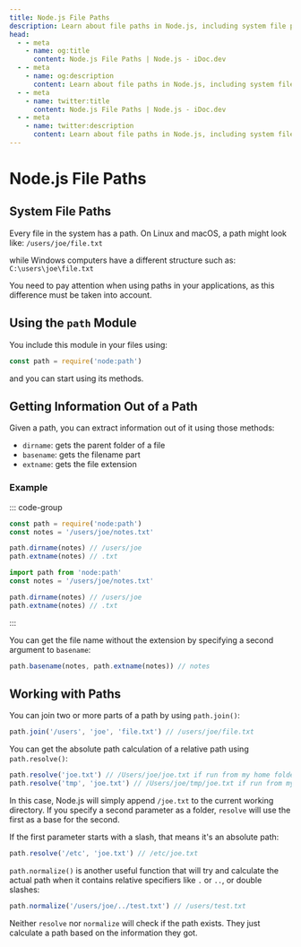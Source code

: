 ```yaml
---
title: Node.js File Paths
description: Learn about file paths in Node.js, including system file paths, the `path` module, and how to extract information from paths.
head:
  - - meta
    - name: og:title
      content: Node.js File Paths | Node.js - iDoc.dev
  - - meta
    - name: og:description
      content: Learn about file paths in Node.js, including system file paths, the `path` module, and how to extract information from paths.
  - - meta
    - name: twitter:title
      content: Node.js File Paths | Node.js - iDoc.dev
  - - meta
    - name: twitter:description
      content: Learn about file paths in Node.js, including system file paths, the `path` module, and how to extract information from paths.
---
```



# Node.js File Paths

## System File Paths

Every file in the system has a path. On Linux and macOS, a path might look like: `/users/joe/file.txt`

while Windows computers have a different structure such as: `C:\users\joe\file.txt`

You need to pay attention when using paths in your applications, as this difference must be taken into account.

## Using the `path` Module

You include this module in your files using:

```javascript
const path = require('node:path')
```

and you can start using its methods.

## Getting Information Out of a Path

Given a path, you can extract information out of it using those methods:

- `dirname`: gets the parent folder of a file
- `basename`: gets the filename part
- `extname`: gets the file extension

### Example

::: code-group

```javascript [CJS]
const path = require('node:path')
const notes = '/users/joe/notes.txt'

path.dirname(notes) // /users/joe
path.extname(notes) // .txt
```

```javascript [MJS]
import path from 'node:path'
const notes = '/users/joe/notes.txt'

path.dirname(notes) // /users/joe
path.extname(notes) // .txt
```

:::

You can get the file name without the extension by specifying a second argument to `basename`:

```javascript
path.basename(notes, path.extname(notes)) // notes
```

## Working with Paths

You can join two or more parts of a path by using `path.join()`:

```javascript
path.join('/users', 'joe', 'file.txt') // /users/joe/file.txt
```

You can get the absolute path calculation of a relative path using `path.resolve()`:

```javascript
path.resolve('joe.txt') // /Users/joe/joe.txt if run from my home folder
path.resolve('tmp', 'joe.txt') // /Users/joe/tmp/joe.txt if run from my home folder
```

In this case, Node.js will simply append `/joe.txt` to the current working directory. If you specify a second parameter as a folder, `resolve` will use the first as a base for the second.

If the first parameter starts with a slash, that means it's an absolute path:

```javascript
path.resolve('/etc', 'joe.txt') // /etc/joe.txt
```

`path.normalize()` is another useful function that will try and calculate the actual path when it contains relative specifiers like `.` or `..`, or double slashes:

```javascript
path.normalize('/users/joe/../test.txt') // /users/test.txt
```

Neither `resolve` nor `normalize` will check if the path exists. They just calculate a path based on the information they got.
